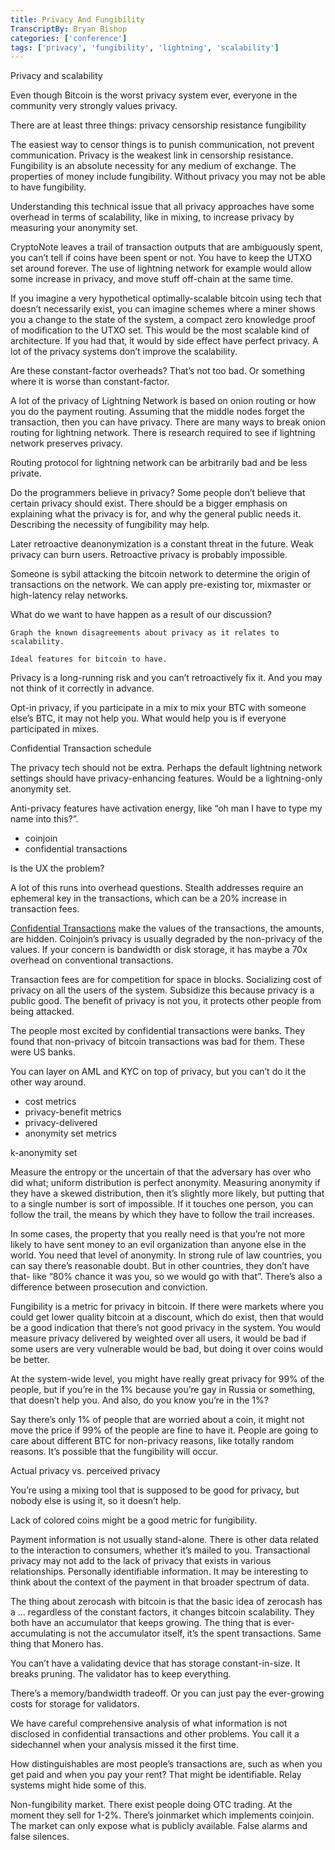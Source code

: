 ```yaml
---
title: Privacy And Fungibility
TranscriptBy: Bryan Bishop
categories: ['conference']
tags: ['privacy', 'fungibility', 'lightning', 'scalability']
---
```


Privacy and scalability


Even though Bitcoin is the worst privacy system ever, everyone in the community very strongly values privacy.

There are at least three things:
privacy
censorship resistance
fungibility

The easiest way to censor things is to punish communication, not prevent communication. Privacy is the weakest link in censorship resistance. Fungibility is an absolute necessity for any medium of exchange. The properties of money include fungibility. Without privacy you may not be able to have fungibility.

Understanding this technical issue that all privacy approaches have some overhead in terms of scalability, like in mixing, to increase privacy by measuring your anonymity set.

CryptoNote leaves a trail of transaction outputs that are ambiguously spent, you can’t tell if coins have been spent or not. You have to keep the UTXO set around forever. The use of lightning network for example would allow some increase in privacy, and move stuff off-chain at the same time.

If you imagine a very hypothetical optimally-scalable bitcoin using tech that doesn’t necessarily exist, you can imagine schemes where a miner shows you a change to the state of the system, a compact zero knowledge proof of modification to the UTXO set. This would be the most scalable kind of architecture. If you had that, it would by side effect have perfect privacy. A lot of the privacy systems don’t improve the scalability.

Are these constant-factor overheads? That’s not too bad. Or something where it is worse than constant-factor.

A lot of the privacy of Lightning Network is based on onion routing or how you do the payment routing. Assuming that the middle nodes forget the transaction, then you can have privacy. There are many ways to break onion routing for lightning network. There is research required to see if lightning network preserves privacy.

Routing protocol for lightning network can be arbitrarily bad and be less private.

Do the programmers believe in privacy? Some people don’t believe that certain privacy should exist. There should be a bigger emphasis on explaining what the privacy is for, and why the general public needs it. Describing the necessity of fungibility may help.

Later retroactive deanonymization is a constant threat in the future. Weak privacy can burn users. Retroactive privacy is probably impossible.

Someone is sybil attacking the bitcoin network to determine the origin of transactions on the network. We can apply pre-existing tor, mixmaster or high-latency relay networks.

What do we want to have happen as a result of our discussion?

    Graph the known disagreements about privacy as it relates to scalability.

    Ideal features for bitcoin to have.

Privacy is a long-running risk and you can’t retroactively fix it. And you may not think of it correctly in advance.

Opt-in privacy, if you participate in a mix to mix your BTC with someone else’s BTC, it may not help you. What would help you is if everyone participated in mixes.

Confidential Transaction schedule

The privacy tech should not be extra. Perhaps the default lightning network settings should have privacy-enhancing features. Would be a lightning-only anonymity set.

Anti-privacy features have activation energy, like “oh man I have to type my name into this?”.

* coinjoin
* confidential transactions

Is the UX the problem?

A lot of this runs into overhead questions. Stealth addresses require an ephemeral key in the transactions, which can be a 20% increase in transaction fees.

<a href="http://diyhpl.us/wiki/transcripts/gmaxwell-confidential-transactions/">Confidential Transactions</a> make the values of the transactions, the amounts, are hidden. Coinjoin’s privacy is usually degraded by the non-privacy of the values. If your concern is bandwidth or disk storage, it has maybe a 70x overhead on conventional transactions.

Transaction fees are for competition for space in blocks. Socializing cost of privacy on all the users of the system. Subsidize this because privacy is a public good. The benefit of privacy is not you, it protects other people from being attacked.

The people most excited by confidential transactions were banks. They found that non-privacy of bitcoin transactions was bad for them. These were US banks.

You can layer on AML and KYC on top of privacy, but you can’t do it the other way around.

* cost metrics
* privacy-benefit metrics
* privacy-delivered
* anonymity set metrics

k-anonymity set

Measure the entropy or the uncertain of that the adversary has over who did what; uniform distribution is perfect anonymity. Measuring anonymity if they have a skewed distribution, then it’s slightly more likely, but putting that to a single number is sort of impossible. If it touches one person, you can follow the trail, the means by which they have to follow the trail increases.

In some cases, the property that you really need is that you’re not more likely to have sent money to an evil organization than anyone else in the world. You need that level of anonymity. In strong rule of law countries, you can say there’s reasonable doubt. But in other countries, they don’t have that- like “80% chance it was you, so we would go with that”. There’s also a difference between prosecution and conviction.

Fungibility is a metric for privacy in bitcoin. If there were markets where you could get lower quality bitcoin at a discount, which do exist, then that would be a good indication that there’s not good privacy in the system. You would measure privacy delivered by weighted over all users, it would be bad if some users are very vulnerable would be bad, but doing it over coins would be better.

At the system-wide level, you might have really great privacy for 99% of the people, but if you’re in the 1% because you’re gay in Russia or something, that doesn’t help you. And also, do you know you’re in the 1%?

Say there’s only 1% of people that are worried about a coin, it might not move the price if 99% of the people are fine to have it. People are going to care about different BTC for non-privacy reasons, like totally random reasons. It’s possible that the fungibility will occur.

Actual privacy vs. perceived privacy

You’re using a mixing tool that is supposed to be good for privacy, but nobody else is using it, so it doesn’t help.

Lack of colored coins might be a good metric for fungibility.

Payment information is not usually stand-alone. There is other data related to the interaction to consumers, whether it’s mailed to you. Transactional privacy may not add to the lack of privacy that exists in various relationships. Personally identifiable information. It may be interesting to think about the context of the payment in that broader spectrum of data.

The thing about zerocash with bitcoin is that the basic idea of zerocash has a … regardless of the constant factors, it changes bitcoin scalability. They both have an accumulator that keeps growing. The thing that is ever-accumulating is not the accumulator itself, it’s the spent transactions. Same thing that Monero has.

You can’t have a validating device that has storage constant-in-size. It breaks pruning. The validator has to keep everything.

There’s a memory/bandwidth tradeoff. Or you can just pay the ever-growing costs for storage for validators.

We have careful comprehensive analysis of what information is not disclosed in confidential transactions and other problems. You call it a sidechannel when your analysis missed it the first time.

How distinguishables are most people’s transactions are, such as when you get paid and when you pay your rent? That might be identifiable. Relay systems might hide some of this.

Non-fungibility market. There exist people doing OTC trading. At the moment they sell for 1-2%. There’s joinmarket which implements coinjoin. The market can only expose what is publicly available. False alarms and false silences.
